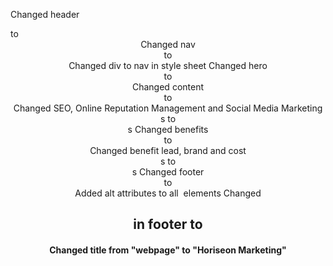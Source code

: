  Changed header <div> to <header>
 Changed nav <div> to <nav>
 Changed div to nav in style sheet
 Changed hero <div> to <section>
 Changed content <div> to <section>
 Changed SEO, Online Reputation Management and Social Media Marketing <div>s to <article>s
 Changed benefits <div> to <section>
 Changed benefit lead, brand and cost <div>s to <article>s
 Changed footer <div> to <footer>
 Added alt attributes to all <img> elements
 Changed <h2> in footer to <h4>
 Changed title from "webpage" to "Horiseon Marketing"